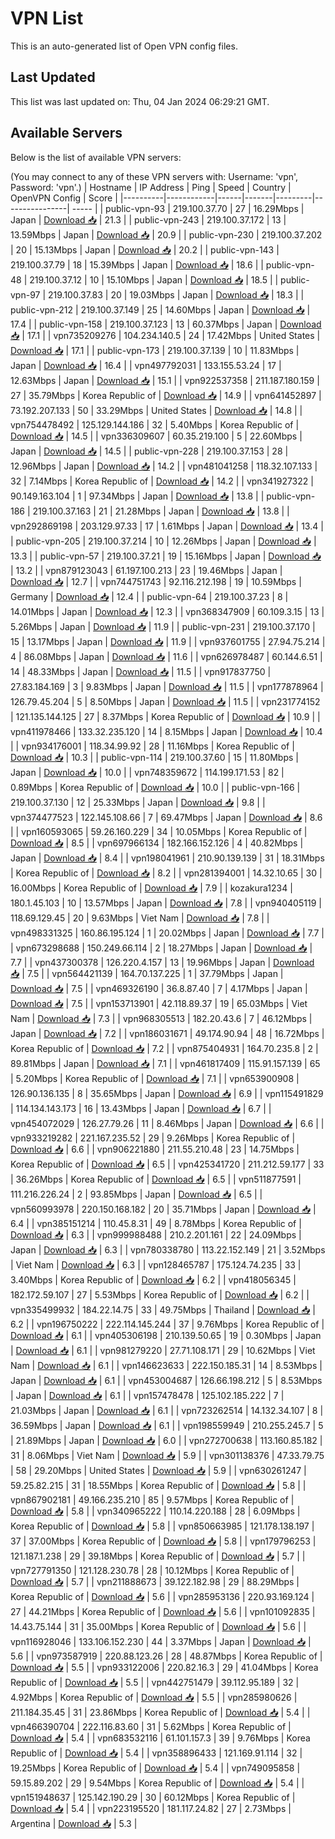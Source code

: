 # VPN List

This is an auto-generated list of Open VPN config files.

## Last Updated

This list was last updated on: Thu, 04 Jan 2024 06:29:21 GMT.

## Available Servers

Below is the list of available VPN servers:

(You may connect to any of these VPN servers with: Username: 'vpn', Password: 'vpn'.)
| Hostname | IP Address | Ping | Speed | Country | OpenVPN Config | Score |
|----------|------------|------|-------|---------|----------------| ----- |
| public-vpn-93 | 219.100.37.70 | 27 | 16.29Mbps | Japan | [Download 📥](./configs/server_0_JP.ovpn) | 21.3 |
| public-vpn-243 | 219.100.37.172 | 13 | 13.59Mbps | Japan | [Download 📥](./configs/server_1_JP.ovpn) | 20.9 |
| public-vpn-230 | 219.100.37.202 | 20 | 15.13Mbps | Japan | [Download 📥](./configs/server_2_JP.ovpn) | 20.2 |
| public-vpn-143 | 219.100.37.79 | 18 | 15.39Mbps | Japan | [Download 📥](./configs/server_3_JP.ovpn) | 18.6 |
| public-vpn-48 | 219.100.37.12 | 10 | 15.10Mbps | Japan | [Download 📥](./configs/server_4_JP.ovpn) | 18.5 |
| public-vpn-97 | 219.100.37.83 | 20 | 19.03Mbps | Japan | [Download 📥](./configs/server_5_JP.ovpn) | 18.3 |
| public-vpn-212 | 219.100.37.149 | 25 | 14.60Mbps | Japan | [Download 📥](./configs/server_6_JP.ovpn) | 17.4 |
| public-vpn-158 | 219.100.37.123 | 13 | 60.37Mbps | Japan | [Download 📥](./configs/server_7_JP.ovpn) | 17.1 |
| vpn735209276 | 104.234.140.5 | 24 | 17.42Mbps | United States | [Download 📥](./configs/server_8_US.ovpn) | 17.1 |
| public-vpn-173 | 219.100.37.139 | 10 | 11.83Mbps | Japan | [Download 📥](./configs/server_9_JP.ovpn) | 16.4 |
| vpn497792031 | 133.155.53.24 | 17 | 12.63Mbps | Japan | [Download 📥](./configs/server_10_JP.ovpn) | 15.1 |
| vpn922537358 | 211.187.180.159 | 27 | 35.79Mbps | Korea Republic of | [Download 📥](./configs/server_11_KR.ovpn) | 14.9 |
| vpn641452897 | 73.192.207.133 | 50 | 33.29Mbps | United States | [Download 📥](./configs/server_12_US.ovpn) | 14.8 |
| vpn754478492 | 125.129.144.186 | 32 | 5.40Mbps | Korea Republic of | [Download 📥](./configs/server_13_KR.ovpn) | 14.5 |
| vpn336309607 | 60.35.219.100 | 5 | 22.60Mbps | Japan | [Download 📥](./configs/server_14_JP.ovpn) | 14.5 |
| public-vpn-228 | 219.100.37.153 | 28 | 12.96Mbps | Japan | [Download 📥](./configs/server_15_JP.ovpn) | 14.2 |
| vpn481041258 | 118.32.107.133 | 32 | 7.14Mbps | Korea Republic of | [Download 📥](./configs/server_16_KR.ovpn) | 14.2 |
| vpn341927322 | 90.149.163.104 | 1 | 97.34Mbps | Japan | [Download 📥](./configs/server_17_JP.ovpn) | 13.8 |
| public-vpn-186 | 219.100.37.163 | 21 | 21.28Mbps | Japan | [Download 📥](./configs/server_18_JP.ovpn) | 13.8 |
| vpn292869198 | 203.129.97.33 | 17 | 1.61Mbps | Japan | [Download 📥](./configs/server_19_JP.ovpn) | 13.4 |
| public-vpn-205 | 219.100.37.214 | 10 | 12.26Mbps | Japan | [Download 📥](./configs/server_20_JP.ovpn) | 13.3 |
| public-vpn-57 | 219.100.37.21 | 19 | 15.16Mbps | Japan | [Download 📥](./configs/server_21_JP.ovpn) | 13.2 |
| vpn879123043 | 61.197.100.213 | 23 | 19.46Mbps | Japan | [Download 📥](./configs/server_22_JP.ovpn) | 12.7 |
| vpn744751743 | 92.116.212.198 | 19 | 10.59Mbps | Germany | [Download 📥](./configs/server_23_DE.ovpn) | 12.4 |
| public-vpn-64 | 219.100.37.23 | 8 | 14.01Mbps | Japan | [Download 📥](./configs/server_24_JP.ovpn) | 12.3 |
| vpn368347909 | 60.109.3.15 | 13 | 5.26Mbps | Japan | [Download 📥](./configs/server_25_JP.ovpn) | 11.9 |
| public-vpn-231 | 219.100.37.170 | 15 | 13.17Mbps | Japan | [Download 📥](./configs/server_26_JP.ovpn) | 11.9 |
| vpn937601755 | 27.94.75.214 | 4 | 86.08Mbps | Japan | [Download 📥](./configs/server_27_JP.ovpn) | 11.6 |
| vpn626978487 | 60.144.6.51 | 14 | 48.33Mbps | Japan | [Download 📥](./configs/server_28_JP.ovpn) | 11.5 |
| vpn917837750 | 27.83.184.169 | 3 | 9.83Mbps | Japan | [Download 📥](./configs/server_29_JP.ovpn) | 11.5 |
| vpn177878964 | 126.79.45.204 | 5 | 8.50Mbps | Japan | [Download 📥](./configs/server_30_JP.ovpn) | 11.5 |
| vpn231774152 | 121.135.144.125 | 27 | 8.37Mbps | Korea Republic of | [Download 📥](./configs/server_31_KR.ovpn) | 10.9 |
| vpn411978466 | 133.32.235.120 | 14 | 8.15Mbps | Japan | [Download 📥](./configs/server_32_JP.ovpn) | 10.4 |
| vpn934176001 | 118.34.99.92 | 28 | 11.16Mbps | Korea Republic of | [Download 📥](./configs/server_33_KR.ovpn) | 10.3 |
| public-vpn-114 | 219.100.37.60 | 15 | 11.80Mbps | Japan | [Download 📥](./configs/server_34_JP.ovpn) | 10.0 |
| vpn748359672 | 114.199.171.53 | 82 | 0.89Mbps | Korea Republic of | [Download 📥](./configs/server_35_KR.ovpn) | 10.0 |
| public-vpn-166 | 219.100.37.130 | 12 | 25.33Mbps | Japan | [Download 📥](./configs/server_36_JP.ovpn) | 9.8 |
| vpn374477523 | 122.145.108.66 | 7 | 69.47Mbps | Japan | [Download 📥](./configs/server_37_JP.ovpn) | 8.6 |
| vpn160593065 | 59.26.160.229 | 34 | 10.05Mbps | Korea Republic of | [Download 📥](./configs/server_38_KR.ovpn) | 8.5 |
| vpn697966134 | 182.166.152.126 | 4 | 40.82Mbps | Japan | [Download 📥](./configs/server_39_JP.ovpn) | 8.4 |
| vpn198041961 | 210.90.139.139 | 31 | 18.31Mbps | Korea Republic of | [Download 📥](./configs/server_40_KR.ovpn) | 8.2 |
| vpn281394001 | 14.32.10.65 | 30 | 16.00Mbps | Korea Republic of | [Download 📥](./configs/server_41_KR.ovpn) | 7.9 |
| kozakura1234 | 180.1.45.103 | 10 | 13.57Mbps | Japan | [Download 📥](./configs/server_42_JP.ovpn) | 7.8 |
| vpn940405119 | 118.69.129.45 | 20 | 9.63Mbps | Viet Nam | [Download 📥](./configs/server_43_VN.ovpn) | 7.8 |
| vpn498331325 | 160.86.195.124 | 1 | 20.02Mbps | Japan | [Download 📥](./configs/server_44_JP.ovpn) | 7.7 |
| vpn673298688 | 150.249.66.114 | 2 | 18.27Mbps | Japan | [Download 📥](./configs/server_45_JP.ovpn) | 7.7 |
| vpn437300378 | 126.220.4.157 | 13 | 19.96Mbps | Japan | [Download 📥](./configs/server_46_JP.ovpn) | 7.5 |
| vpn564421139 | 164.70.137.225 | 1 | 37.79Mbps | Japan | [Download 📥](./configs/server_47_JP.ovpn) | 7.5 |
| vpn469326190 | 36.8.87.40 | 7 | 4.17Mbps | Japan | [Download 📥](./configs/server_48_JP.ovpn) | 7.5 |
| vpn153713901 | 42.118.89.37 | 19 | 65.03Mbps | Viet Nam | [Download 📥](./configs/server_49_VN.ovpn) | 7.3 |
| vpn968305513 | 182.20.43.6 | 7 | 46.12Mbps | Japan | [Download 📥](./configs/server_50_JP.ovpn) | 7.2 |
| vpn186031671 | 49.174.90.94 | 48 | 16.72Mbps | Korea Republic of | [Download 📥](./configs/server_51_KR.ovpn) | 7.2 |
| vpn875404931 | 164.70.235.8 | 2 | 89.81Mbps | Japan | [Download 📥](./configs/server_52_JP.ovpn) | 7.1 |
| vpn461817409 | 115.91.157.139 | 65 | 5.20Mbps | Korea Republic of | [Download 📥](./configs/server_53_KR.ovpn) | 7.1 |
| vpn653900908 | 126.90.136.135 | 8 | 35.65Mbps | Japan | [Download 📥](./configs/server_54_JP.ovpn) | 6.9 |
| vpn115491829 | 114.134.143.173 | 16 | 13.43Mbps | Japan | [Download 📥](./configs/server_55_JP.ovpn) | 6.7 |
| vpn454072029 | 126.27.79.26 | 11 | 8.46Mbps | Japan | [Download 📥](./configs/server_56_JP.ovpn) | 6.6 |
| vpn933219282 | 221.167.235.52 | 29 | 9.26Mbps | Korea Republic of | [Download 📥](./configs/server_57_KR.ovpn) | 6.6 |
| vpn906221880 | 211.55.210.48 | 23 | 14.75Mbps | Korea Republic of | [Download 📥](./configs/server_58_KR.ovpn) | 6.5 |
| vpn425341720 | 211.212.59.177 | 33 | 36.26Mbps | Korea Republic of | [Download 📥](./configs/server_59_KR.ovpn) | 6.5 |
| vpn511877591 | 111.216.226.24 | 2 | 93.85Mbps | Japan | [Download 📥](./configs/server_60_JP.ovpn) | 6.5 |
| vpn560993978 | 220.150.168.182 | 20 | 35.71Mbps | Japan | [Download 📥](./configs/server_61_JP.ovpn) | 6.4 |
| vpn385151214 | 110.45.8.31 | 49 | 8.78Mbps | Korea Republic of | [Download 📥](./configs/server_62_KR.ovpn) | 6.3 |
| vpn999988488 | 210.2.201.161 | 22 | 24.09Mbps | Japan | [Download 📥](./configs/server_63_JP.ovpn) | 6.3 |
| vpn780338780 | 113.22.152.149 | 21 | 3.52Mbps | Viet Nam | [Download 📥](./configs/server_64_VN.ovpn) | 6.3 |
| vpn128465787 | 175.124.74.235 | 33 | 3.40Mbps | Korea Republic of | [Download 📥](./configs/server_65_KR.ovpn) | 6.2 |
| vpn418056345 | 182.172.59.107 | 27 | 5.53Mbps | Korea Republic of | [Download 📥](./configs/server_66_KR.ovpn) | 6.2 |
| vpn335499932 | 184.22.14.75 | 33 | 49.75Mbps | Thailand | [Download 📥](./configs/server_67_TH.ovpn) | 6.2 |
| vpn196750222 | 222.114.145.244 | 37 | 9.76Mbps | Korea Republic of | [Download 📥](./configs/server_68_KR.ovpn) | 6.1 |
| vpn405306198 | 210.139.50.65 | 19 | 0.30Mbps | Japan | [Download 📥](./configs/server_69_JP.ovpn) | 6.1 |
| vpn981279220 | 27.71.108.171 | 29 | 10.62Mbps | Viet Nam | [Download 📥](./configs/server_70_VN.ovpn) | 6.1 |
| vpn146623633 | 222.150.185.31 | 14 | 8.53Mbps | Japan | [Download 📥](./configs/server_71_JP.ovpn) | 6.1 |
| vpn453004687 | 126.66.198.212 | 5 | 8.53Mbps | Japan | [Download 📥](./configs/server_72_JP.ovpn) | 6.1 |
| vpn157478478 | 125.102.185.222 | 7 | 21.03Mbps | Japan | [Download 📥](./configs/server_73_JP.ovpn) | 6.1 |
| vpn723262514 | 14.132.34.107 | 8 | 36.59Mbps | Japan | [Download 📥](./configs/server_74_JP.ovpn) | 6.1 |
| vpn198559949 | 210.255.245.7 | 5 | 21.89Mbps | Japan | [Download 📥](./configs/server_75_JP.ovpn) | 6.0 |
| vpn272700638 | 113.160.85.182 | 31 | 8.06Mbps | Viet Nam | [Download 📥](./configs/server_76_VN.ovpn) | 5.9 |
| vpn301138376 | 47.33.79.75 | 58 | 29.20Mbps | United States | [Download 📥](./configs/server_77_US.ovpn) | 5.9 |
| vpn630261247 | 59.25.82.215 | 31 | 18.55Mbps | Korea Republic of | [Download 📥](./configs/server_78_KR.ovpn) | 5.8 |
| vpn867902181 | 49.166.235.210 | 85 | 9.57Mbps | Korea Republic of | [Download 📥](./configs/server_79_KR.ovpn) | 5.8 |
| vpn340965222 | 110.14.220.188 | 28 | 6.09Mbps | Korea Republic of | [Download 📥](./configs/server_80_KR.ovpn) | 5.8 |
| vpn850663985 | 121.178.138.197 | 37 | 37.00Mbps | Korea Republic of | [Download 📥](./configs/server_81_KR.ovpn) | 5.8 |
| vpn179796253 | 121.187.1.238 | 29 | 39.18Mbps | Korea Republic of | [Download 📥](./configs/server_82_KR.ovpn) | 5.7 |
| vpn727791350 | 121.128.230.78 | 28 | 10.12Mbps | Korea Republic of | [Download 📥](./configs/server_83_KR.ovpn) | 5.7 |
| vpn211888673 | 39.122.182.98 | 29 | 88.29Mbps | Korea Republic of | [Download 📥](./configs/server_84_KR.ovpn) | 5.6 |
| vpn285953136 | 220.93.169.124 | 27 | 44.21Mbps | Korea Republic of | [Download 📥](./configs/server_85_KR.ovpn) | 5.6 |
| vpn101092835 | 14.43.75.144 | 31 | 35.00Mbps | Korea Republic of | [Download 📥](./configs/server_86_KR.ovpn) | 5.6 |
| vpn116928046 | 133.106.152.230 | 44 | 3.37Mbps | Japan | [Download 📥](./configs/server_87_JP.ovpn) | 5.6 |
| vpn973587919 | 220.88.123.26 | 28 | 48.87Mbps | Korea Republic of | [Download 📥](./configs/server_88_KR.ovpn) | 5.5 |
| vpn933122006 | 220.82.16.3 | 29 | 41.04Mbps | Korea Republic of | [Download 📥](./configs/server_89_KR.ovpn) | 5.5 |
| vpn442751479 | 39.112.95.189 | 32 | 4.92Mbps | Korea Republic of | [Download 📥](./configs/server_90_KR.ovpn) | 5.5 |
| vpn285980626 | 211.184.35.45 | 31 | 23.86Mbps | Korea Republic of | [Download 📥](./configs/server_91_KR.ovpn) | 5.4 |
| vpn466390704 | 222.116.83.60 | 31 | 5.62Mbps | Korea Republic of | [Download 📥](./configs/server_92_KR.ovpn) | 5.4 |
| vpn683532116 | 61.101.157.3 | 39 | 9.76Mbps | Korea Republic of | [Download 📥](./configs/server_93_KR.ovpn) | 5.4 |
| vpn358896433 | 121.169.91.114 | 32 | 19.25Mbps | Korea Republic of | [Download 📥](./configs/server_94_KR.ovpn) | 5.4 |
| vpn749095858 | 59.15.89.202 | 29 | 9.54Mbps | Korea Republic of | [Download 📥](./configs/server_95_KR.ovpn) | 5.4 |
| vpn151948637 | 125.142.190.29 | 30 | 60.12Mbps | Korea Republic of | [Download 📥](./configs/server_96_KR.ovpn) | 5.4 |
| vpn223195520 | 181.117.24.82 | 27 | 2.73Mbps | Argentina | [Download 📥](./configs/server_97_AR.ovpn) | 5.3 |
